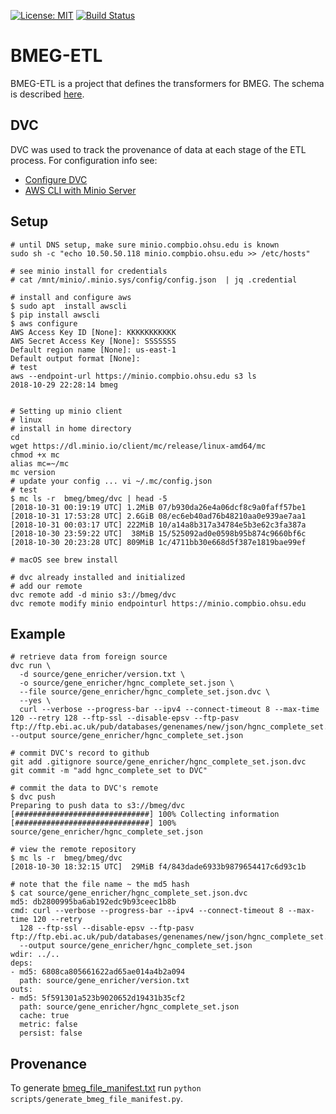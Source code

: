 [![License: MIT](https://img.shields.io/badge/License-MIT-yellow.svg)](https://opensource.org/licenses/MIT)
[![Build Status](https://travis-ci.org/bmeg/bmeg-etl.svg?branch=master)](https://travis-ci.org/bmeg/bmeg-etl)

BMEG-ETL
========

BMEG-ETL is a project that defines the transformers for BMEG. The schema is described [here](src/bmeg/bmeg-dictionary).


DVC
-----

DVC was used to track the provenance of data at each stage of the ETL process. For configuration info see:

* [Configure DVC](https://dvc.org/doc/get-started/configure)
* [AWS CLI with Minio Server](https://docs.minio.io/docs/aws-cli-with-minio.html)


Setup
-----

```
# until DNS setup, make sure minio.compbio.ohsu.edu is known
sudo sh -c "echo 10.50.50.118 minio.compbio.ohsu.edu >> /etc/hosts"

# see minio install for credentials
# cat /mnt/minio/.minio.sys/config/config.json  | jq .credential

# install and configure aws
$ sudo apt  install awscli
$ pip install awscli
$ aws configure
AWS Access Key ID [None]: KKKKKKKKKKK
AWS Secret Access Key [None]: SSSSSSS
Default region name [None]: us-east-1
Default output format [None]:
# test
aws --endpoint-url https://minio.compbio.ohsu.edu s3 ls
2018-10-29 22:28:14 bmeg


# Setting up minio client
# linux
# install in home directory
cd
wget https://dl.minio.io/client/mc/release/linux-amd64/mc
chmod +x mc
alias mc=~/mc
mc version
# update your config ... vi ~/.mc/config.json
# test
$ mc ls -r  bmeg/bmeg/dvc | head -5
[2018-10-31 00:19:19 UTC] 1.2MiB 07/b930da26e4a06dcf8c9a0faff57be1
[2018-10-31 17:53:28 UTC] 2.6GiB 08/ec6eb40ad76b48210aa0e939ae7aa1
[2018-10-31 00:03:17 UTC] 222MiB 10/a14a8b317a34784e5b3e62c3fa387a
[2018-10-30 23:59:22 UTC]  38MiB 15/525092ad0e0598b95b874c9660bf6c
[2018-10-30 20:23:28 UTC] 809MiB 1c/4711bb30e668d5f387e1819bae99ef

# macOS see brew install

# dvc already installed and initialized
# add our remote
dvc remote add -d minio s3://bmeg/dvc
dvc remote modify minio endpointurl https://minio.compbio.ohsu.edu
```

Example
----------

```
# retrieve data from foreign source
dvc run \
  -d source/gene_enricher/version.txt \
  -o source/gene_enricher/hgnc_complete_set.json \
  --file source/gene_enricher/hgnc_complete_set.json.dvc \
  --yes \
  curl --verbose --progress-bar --ipv4 --connect-timeout 8 --max-time 120 --retry 128 --ftp-ssl --disable-epsv --ftp-pasv ftp://ftp.ebi.ac.uk/pub/databases/genenames/new/json/hgnc_complete_set.json --output source/gene_enricher/hgnc_complete_set.json

# commit DVC's record to github
git add .gitignore source/gene_enricher/hgnc_complete_set.json.dvc
git commit -m "add hgnc_complete_set to DVC"

# commit the data to DVC's remote
$ dvc push
Preparing to push data to s3://bmeg/dvc
[##############################] 100% Collecting information
[##############################] 100% source/gene_enricher/hgnc_complete_set.json

# view the remote repository
$ mc ls -r  bmeg/bmeg/dvc
[2018-10-30 18:32:15 UTC]  29MiB f4/843dade6933b9879654417c6d93c1b

# note that the file name ~ the md5 hash
$ cat source/gene_enricher/hgnc_complete_set.json.dvc
md5: db2800995ba6ab192edc9b93ceec1b8b
cmd: curl --verbose --progress-bar --ipv4 --connect-timeout 8 --max-time 120 --retry
  128 --ftp-ssl --disable-epsv --ftp-pasv ftp://ftp.ebi.ac.uk/pub/databases/genenames/new/json/hgnc_complete_set.json
  --output source/gene_enricher/hgnc_complete_set.json
wdir: ../..
deps:
- md5: 6808ca805661622ad65ae014a4b2a094
  path: source/gene_enricher/version.txt
outs:
- md5: 5f591301a523b9020652d19431b35cf2
  path: source/gene_enricher/hgnc_complete_set.json
  cache: true
  metric: false
  persist: false
```

Provenance
------

To generate [bmeg_file_manifest.txt](scripts/bmeg_file_manifest.txt) run `python scripts/generate_bmeg_file_manifest.py`.

